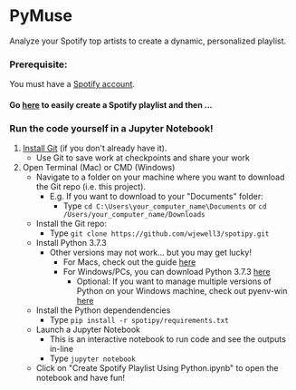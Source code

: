# PyMuse
Analyze your Spotify top artists to create a dynamic, personalized playlist. 

### Prerequisite: 
You must have a [Spotify account](https://accounts.spotify.com/en/login?continue=https).

#### Go [here](https://spotify-playlist-290119.uc.r.appspot.com/) to easily create a Spotify playlist and then ...
 
### Run the code yourself in a Jupyter Notebook! 

1. [Install Git](https://git-scm.com/book/en/v2/Getting-Started-Installing-Git) (if you don't already have it).
    - Use Git to save work at checkpoints and share your work 
2. Open Terminal (Mac) or CMD (Windows)
    - Navigate to a folder on your machine where you want to download the Git repo (i.e. this project). 
        - E.g. If you want to download to your "Documents" folder:
            - Type ```cd C:\Users\your_computer_name\Documents``` or ```cd /Users/your_computer_name/Downloads```
    - Install the Git repo:
        - Type ```git clone https://github.com/wjewell3/spotipy.git```
    - Install Python 3.7.3
        - Other versions may not work... but you may get lucky!
            - For Macs, check out the guide [here](https://opensource.com/article/19/5/python-3-default-mac)
            - For Windows/PCs, you can download Python 3.7.3 [here](https://www.python.org/ftp/python/3.7.3/python-3.7.3-amd64-webinstall.exe)
                - Optional: If you want to manage multiple versions of Python on your Windows machine, check out pyenv-win [here](https://github.com/pyenv-win/pyenv-win)
    - Install the Python dependendencies
        - Type ```pip install -r spotipy/requirements.txt```
    - Launch a Jupyter Notebook 
        - This is an interactive notebook to run code and see the outputs in-line
        - Type ```jupyter notebook```
    - Click on "Create Spotify Playlist Using Python.ipynb" to open the notebook and have fun!
